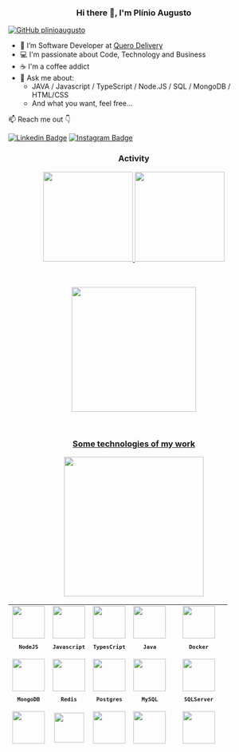 <h3 align="center">Hi there 👋, I'm Plínio Augusto</h3>

[![GitHub plinioaugusto](https://img.shields.io/github/followers/plinioaugusto?label=follow&style=social)](https://github.com/plinioaugusto)

- 💜 I’m Software Developer at [Quero Delivery](https://querodelivery.com/)
- 💻 I'm passionate about Code, Technology and Business
- ☕ I'm a coffee addict
- 💬 Ask me about:
  - JAVA / Javascript / TypeScript / Node.JS / SQL / MongoDB / HTML/CSS
  - And what you want, feel free...

📫 Reach me out 👇

[![Linkedin Badge](https://img.shields.io/badge/-LinkedIn-blue?style=flat-square&logo=Linkedin&logoColor=white&link=https://www.linkedin.com/in/plinioaugusto/)](https://www.linkedin.com/in/plinioaugusto/)
[![Instagram Badge](https://img.shields.io/badge/-Instagram-%23E4405F?style=flat-square&logo=instagram&logoColor=white&link=https://www.instagram.com/plinioaugusto.dev/)](https://www.instagram.com/plinioaugusto.dev/)

<div align="center">
<h3>Activity</h3>
  <a href="https://github.com/plinioaugusto">
  <img height="180em" src="https://github-readme-stats-lovat-chi-93.vercel.app/api?username=plinioaugusto&show_icons=true&theme=tokyonight&include_all_commits=true&count_private=true&show=reviews"/>
  <img height="180em" src="https://github-readme-stats-lovat-chi-93.vercel.app/api/top-langs/?username=plinioaugusto&layout=compact&langs_count=7&theme=tokyonight"/>
  
  <br><br>
  <img height="250em" src="https://github-readme-activity-graph.vercel.app/graph?username=plinioaugusto&theme=tokyo-night&hide_border=true&radius=500">


<br>

<h3>Some technologies of my work</h3>
<img height="280em" src="https://quotes-github-readme.vercel.app/api?type=vertical&theme=tokyonight"/>
<table height="280em" align="right" >
  <tr>
    <td align="center">
      <img src="https://skillicons.dev/icons?i=nodejs" width="65px"/><br>
      <sub>
        <b>
          <pre>NodeJS</pre>
        </b>
      </sub>
    </td>
    <td align="center">
      <img src="https://skillicons.dev/icons?i=javascript" width="65px"/><br>
      <sub>
        <b>
          <pre>Javascript</pre>
        </b>
      </sub>
    </td>
    <td align="center">
      <img src="https://skillicons.dev/icons?i=ts" width="65px"/><br>
      <sub>
        <b>
          <pre>TypesCript</pre>
        </b>
      </sub>
    </td>
    <td align="center">
      <img src="https://skillicons.dev/icons?i=java" width="65px"/><br>
      <sub>
        <b>
          <pre>Java</pre>
        </b>
      </sub>
    </td>
    <td align="center" width="100px;">
      <img src="https://skillicons.dev/icons?i=docker" width="65px"/><br>
      <sub>
        <b>
          <pre>Docker</pre>
        </b>
      </sub>
    </td>
  </tr>
  <tr>
    <td align="center">
      <img src="https://skillicons.dev/icons?i=mongodb" width="65px"/><br>
      <sub>
        <b>
          <pre>MongoDB</pre>
        </b>
      </sub>
    </td>
    <td align="center">
      <img src="https://skillicons.dev/icons?i=redis" width="65px"/><br>
      <sub>
        <b>
          <pre>Redis</pre>
        </b>
      </sub>
    </td>
    <td align="center">
      <img src="https://skillicons.dev/icons?i=postgres" width="65px"/><br>
      <sub>
        <b>
          <pre>Postgres</pre>
        </b>
      </sub>
    </td>
    <td align="center">
      <img src="https://skillicons.dev/icons?i=mysql" width="65px"/><br>
      <sub>
        <b>
          <pre>MySQL</pre>
        </b>
      </sub>
    </td>
    <td align="center">
      <img src="https://user-images.githubusercontent.com/58997731/204155724-0c8c3f34-f520-4d7d-a406-a874ea73e8fe.png" width="65px"/><br>
      <sub>
        <b>
          <pre>SQLServer</pre>
        </b>
      </sub>
    </td>
  </tr>
  <tr>
    <td align="center">
      <img src="https://skillicons.dev/icons?i=git" width="65px"/><br>
      <sub>
        <b>
          <pre>GIT</pre>
        </b>
      </sub>
    </td>
    <td align="center">
      <img src="https://skillicons.dev/icons?i=github" width="60px"/><br>
      <sub>
        <b>
          <pre>GitHub</pre>
        </b>
      </sub>
    </td>
    <td align="center">
      <img src="https://skillicons.dev/icons?i=express" width="65px"/><br>
      <sub>
        <b>
          <pre>Express.Js</pre>
        </b>
      </sub>
    </td>
    <td align="center">
      <img src="https://skillicons.dev/icons?i=jest" width="65px"/><br>
      <sub>
        <b>
          <pre>Jest</pre>
        </b>
      </sub>
    </td>
    <td align="center">
      <img src="https://user-images.githubusercontent.com/58997731/204155595-1c389c69-bb32-4d8f-aa71-ab0aee90e7d0.png" width="65px"/><br>
      <sub>
        <b>
          <pre>Kafka</pre>
        </b>
      </sub>
    </td>
  </tr>
  <tr>
    <td align="center">
      <img src="https://skillicons.dev/icons?i=html" width="60px"/><br>
      <sub>
        <b>
          <pre>HTML</pre>
        </b>
      </sub>
    </td>
    <td align="center">
      <img src="https://skillicons.dev/icons?i=css" width="65px"/><br>
      <sub>
        <b>
          <pre>CSS</pre>
        </b>
      </sub>
    </td>
    <td align="center">
      <img src="https://skillicons.dev/icons?i=bootstrap" width="65px"/><br>
      <sub>
        <b>
          <pre>Bootstrap</pre>
        </b>
      </sub>
    </td>
    <td align="center">
      <img src="https://skillicons.dev/icons?i=jquery" width="65px"/><br>
      <sub>
        <b>
          <pre>JQuery</pre>
        </b>
      </sub>
    </td>
    <td align="center">
      <img src="https://user-images.githubusercontent.com/86276393/177162603-b078ec0b-5097-4067-9e04-f2e260e298a8.png" width="65px"/><br>
      <sub>
        <b>
          <pre>Yarn/npm</pre>
        </b>
      </sub>
    </td>
  </tr>
  <tr>
    <td align="center">
      <img src="https://skillicons.dev/icons?i=vscode" width="65px"/><br>
      <sub>
        <b>
          <pre>VSCode</pre>
        </b>
      </sub>
    </td>
    <td align="center">
      <img src="https://skillicons.dev/icons?i=eclipse" width="65px"/><br>
      <sub>
        <b>
          <pre>Eclipse</pre>
        </b>
      </sub>
    </td>
    <td align="center">
      <img src="https://skillicons.dev/icons?i=bash" width="65px"/><br>
      <sub>
        <b>
          <pre>Terminal</pre>
        </b>
      </sub>
    </td>
    <td align="center">
      <img src="https://skillicons.dev/icons?i=linux" width="65px"/><br>
      <sub>
        <b>
          <pre>Linux</pre>
        </b>
      </sub>
    </td>
    <td align="center">
      <img src="https://user-images.githubusercontent.com/86276393/195136732-47fe1df9-2591-445a-bfac-fe540315f2a5.svg" width="65px"/><br>
      <sub>
        <b>
          <pre>Windows</pre>
        </b>
      </sub>
    </td>
  </tr>
</table>
</div>
